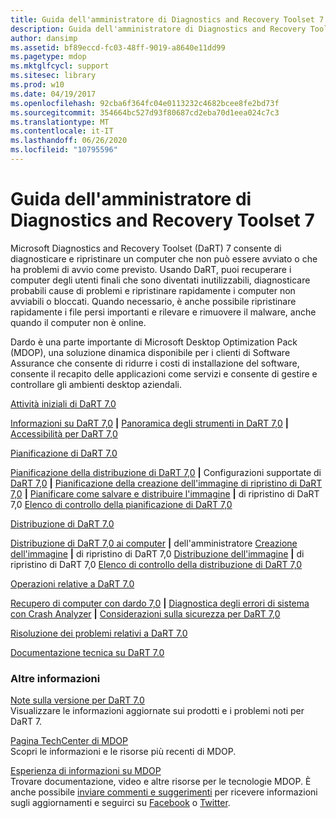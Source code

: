 ```yaml
---
title: Guida dell'amministratore di Diagnostics and Recovery Toolset 7
description: Guida dell'amministratore di Diagnostics and Recovery Toolset 7
author: dansimp
ms.assetid: bf89eccd-fc03-48ff-9019-a8640e11dd99
ms.pagetype: mdop
ms.mktglfcycl: support
ms.sitesec: library
ms.prod: w10
ms.date: 04/19/2017
ms.openlocfilehash: 92cba6f364fc04e0113232c4682bcee8fe2bd73f
ms.sourcegitcommit: 354664bc527d93f80687cd2eba70d1eea024c7c3
ms.translationtype: MT
ms.contentlocale: it-IT
ms.lasthandoff: 06/26/2020
ms.locfileid: "10795596"
---
```

# Guida dell'amministratore di Diagnostics and Recovery Toolset 7


Microsoft Diagnostics and Recovery Toolset (DaRT) 7 consente di diagnosticare e ripristinare un computer che non può essere avviato o che ha problemi di avvio come previsto. Usando DaRT, puoi recuperare i computer degli utenti finali che sono diventati inutilizzabili, diagnosticare probabili cause di problemi e ripristinare rapidamente i computer non avviabili o bloccati. Quando necessario, è anche possibile ripristinare rapidamente i file persi importanti e rilevare e rimuovere il malware, anche quando il computer non è online.

Dardo è una parte importante di Microsoft Desktop Optimization Pack (MDOP), una soluzione dinamica disponibile per i clienti di Software Assurance che consente di ridurre i costi di installazione del software, consente il recapito delle applicazioni come servizi e consente di gestire e controllare gli ambienti desktop aziendali.

<a href="" id="getting-started-with-dart-7-0"></a>[Attività iniziali di DaRT 7.0](getting-started-with-dart-70-new-ia.md)  

[Informazioni su DaRT 7,0](about-dart-70-new-ia.md) **|** [Panoramica degli strumenti in DaRT 7,0](overview-of-the-tools-in-dart-70-new-ia.md) **|** [Accessibilità per DaRT 7,0](accessibility-for-dart-70.md)

<a href="" id="planning-for-dart-7-0"></a>[Pianificazione di DaRT 7.0](planning-for-dart-70-new-ia.md)  

[Pianificazione della distribuzione di DaRT 7,0](planning-to-deploy-dart-70.md) **|** Configurazioni supportate di [DaRT 7,0](dart-70-supported-configurations-dart-7.md) **|** [Pianificazione della creazione dell'immagine di ripristino di DaRT 7,0](planning-to-create-the-dart-70-recovery-image.md) **|** [Pianificare come salvare e distribuire l'immagine](planning-how-to-save-and-deploy-the-dart-70-recovery-image.md) **|** di ripristino di DaRT 7,0 [Elenco di controllo della pianificazione di DaRT 7,0](dart-70-planning-checklist-dart-7.md)

<a href="" id="deploying-dart-7-0"></a>[Distribuzione di DaRT 7.0](deploying-dart-70-new-ia.md)  

[Distribuzione di DaRT 7,0 ai computer](deploying-dart-70-to-administrator-computers-dart-7.md) **|** dell'amministratore [Creazione dell'immagine](creating-the-dart-70-recovery-image-dart-7.md) **|** di ripristino di DaRT 7,0 [Distribuzione dell'immagine](deploying-the-dart-70-recovery-image-dart-7.md) **|** di ripristino di DaRT 7,0 [Elenco di controllo della distribuzione di DaRT 7,0](dart-70-deployment-checklist-dart-7.md)

<a href="" id="operations-for-dart-7-0"></a>[Operazioni relative a DaRT 7.0](operations-for-dart-70-new-ia.md)  

[Recupero di computer con dardo 7,0](recovering-computers-using-dart-70-dart-7.md) **|** [Diagnostica degli errori di sistema con Crash Analyzer](diagnosing-system-failures-with-crash-analyzer--dart-7.md) **|** [Considerazioni sulla sicurezza per DaRT 7,0](security-considerations-for-dart-70-dart-7.md)

<a href="" id="troubleshooting-dart-7-0"></a>[Risoluzione dei problemi relativi a DaRT 7.0](troubleshooting-dart-70-new-ia.md)  

<a href="" id="technical-reference-for-dart-7-0"></a>[Documentazione tecnica su DaRT 7.0](technical-reference-for-dart-70-new-ia.md)  

### Altre informazioni

<a href="" id="release-notes-for-dart-7-0"></a>[Note sulla versione per DaRT 7.0](release-notes-for-dart-70-new-ia.md)  
Visualizzare le informazioni aggiornate sui prodotti e i problemi noti per DaRT 7.

<a href="" id="mdop-techcenter-page"></a>[Pagina TechCenter di MDOP](https://go.microsoft.com/fwlink/p/?LinkId=225286)  
Scopri le informazioni e le risorse più recenti di MDOP.

<a href="" id="mdop-information-experience"></a>[Esperienza di informazioni su MDOP](https://go.microsoft.com/fwlink/p/?LinkId=236032)  
Trovare documentazione, video e altre risorse per le tecnologie MDOP. È anche possibile [inviare commenti e suggerimenti](mailto:MDOPDocs@microsoft.com) per ricevere informazioni sugli aggiornamenti e seguirci su [Facebook](https://go.microsoft.com/fwlink/p/?LinkId=242445) o [Twitter](https://go.microsoft.com/fwlink/p/?LinkId=242447).

 

 





